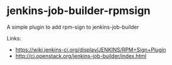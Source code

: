 jenkins-job-builder-rpmsign
===========================

A simple plugin to add rpm-sign to jenkins-job-builder

Links:
- https://wiki.jenkins-ci.org/display/JENKINS/RPM+Sign+Plugin
- http://ci.openstack.org/jenkins-job-builder/index.html

